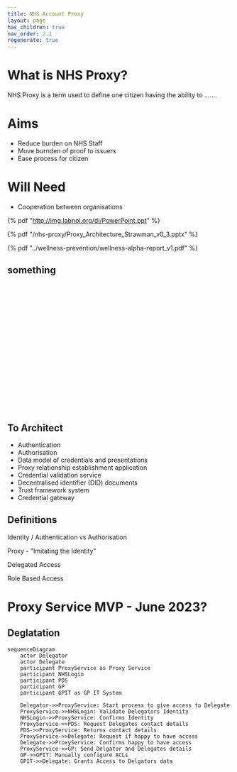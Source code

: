 ```yaml
---
title: NHS Account Proxy
layout: page
has_children: true
nav_order: 2.1
regenerate: true
---
```


# What is NHS Proxy?

NHS Proxy is a term used to define one citizen having the ability to .......

# Aims
- Reduce burden on NHS Staff
- Move burnden of proof to issuers
- Ease process for citizen

# Will Need
- Cooperation between organisations


{% pdf "http://img.labnol.org/di/PowerPoint.ppt" %}

 
{% pdf "/nhs-proxy/Proxy_Architecture_Strawman_v0_3.pptx" %}

{% pdf "../wellness-prevention/wellness-alpha-report_v1.pdf" %}

## something


<div class="reveal reveal4" style="width:100%;padding-bottom:56.25%;">
<div class="slides">
<section data-markdown="/_slides/p2.md">
</section>
</div>
</div>

<script>
    window.nhsce.UseReveal(document, "reveal4", true);

</script>



## To Architect
  

  
- Authentication
- Authorisation
- Data model of credentials and presentations
- Proxy relationship establishment application
- Credential validation service
- Decentralised identifier (DID) documents
- Trust framework system
- Credential gateway


## Definitions

Identity / Authentication vs Authorisation

Proxy - "Imitating the Identity"

Delegated Access

Role Based Access

# Proxy Service MVP - June 2023?
## Deglatation
```mermaid
sequenceDiagram
    actor Delegator
    actor Delegate
    participant ProxyService as Proxy Service
    participant NHSLogin
    participant PDS
    participant GP
    participant GPIT as GP IT System

    Delegator->>ProxyService: Start process to give access to Delegate
    ProxyService->>NHSLogin: Validate Delegators Identity
    NHSLogin->>ProxyService: Confirms Identity
    ProxyService->>PDS: Request Delegates contact details
    PDS->>ProxyService: Returns contact details
    ProxyService->>Delegate: Request if happy to have access
    Delegate->>ProxyService: Confirms happy to have access
    ProxyService->>GP: Send Delgator and Delegates details
    GP->>GPIT: Manually configure ACLs
    GPIT->>Delegate: Grants Access to Delgators data

```
